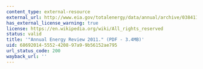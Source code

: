 ```yaml
---
content_type: external-resource
external_url: http://www.eia.gov/totalenergy/data/annual/archive/038411.pdf
has_external_license_warning: true
license: https://en.wikipedia.org/wiki/All_rights_reserved
status: valid
title: '"Annual Energy Review 2011." (PDF - 3.4MB)'
uid: 68692014-5552-4208-97a9-9b56152ae795
url_status_code: 200
wayback_url: ''
---
```


